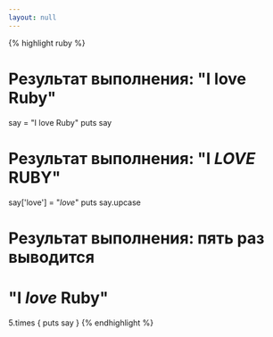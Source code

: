 ```yaml
---
layout: null
---
```


{% highlight ruby %}
# Результат выполнения: "I love Ruby"
say = "I love Ruby"
puts say

# Результат выполнения: "I *LOVE* RUBY"
say['love'] = "*love*"
puts say.upcase

# Результат выполнения: пять раз выводится
# "I *love* Ruby"
5.times { puts say }
{% endhighlight %}
